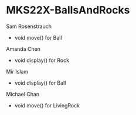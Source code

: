 # MKS22X-BallsAndRocks

Sam Rosenstrauch
  - void move() for Ball
  
Amanda Chen
  - void display() for Rock

Mir Islam
  - void display() for Ball

Michael Chan
  - void move() for LivingRock
